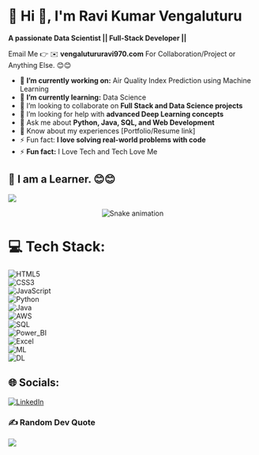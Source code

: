 # 💫 Hi 👋, I'm Ravi Kumar Vengaluturu
**A passionate Data Scientist || Full-Stack Developer ||**

Email Me 👉 ✉️ **vengalutururavi970.com** For Collaboration/Project or Anything Else. 😊😊

- 🔭 **I’m currently working on:** Air Quality Index Prediction using Machine Learning
- 🌱 **I’m currently learning:** Data Science
- 👯 I’m looking to collaborate on **Full Stack and Data Science projects**  
- 🤝 I’m looking for help with **advanced Deep Learning concepts**  
- 💬 Ask me about **Python, Java, SQL, and Web Development**  
- 📄 Know about my experiences [Portfolio/Resume link]  
- ⚡ Fun fact: **I love solving real-world problems with code**  
- ⚡ **Fun fact:** I Love Tech and Tech Love Me

## 🔗 I am a Learner. 😊😊

 
 
[![](https://visitcount.itsvg.in/api?id=alamimran613&icon=1&color=4)](https://visitcount.itsvg.in)

<!-- Snake Game Repo View -->

<div align="center">
  <img src="https://profile-readme-generator.com/assets/snake.svg" alt="Snake animation" />
</div>

 
# 💻 Tech Stack:
![HTML5](https://img.shields.io/badge/html5-%23E34F26.svg?style=for-the-badge&logo=html5&logoColor=white)  
![CSS3](https://img.shields.io/badge/css3-%231572B6.svg?style=for-the-badge&logo=css3&logoColor=white)  
![JavaScript](https://img.shields.io/badge/javascript-%23323330.svg?style=for-the-badge&logo=javascript&logoColor=%23F7DF1E)  
![Python](https://img.shields.io/badge/python-3670A0?style=for-the-badge&logo=python&logoColor=ffdd54)  
![Java](https://img.shields.io/badge/java-%23ED8B00.svg?style=for-the-badge&logo=openjdk&logoColor=white)  
![AWS](https://img.shields.io/badge/AWS-%23FF9900.svg?style=for-the-badge&logo=amazon-aws&logoColor=white)  
![SQL](https://img.shields.io/badge/sql-%230074C1.svg?style=for-the-badge&logo=databricks&logoColor=white)  
![Power_BI](https://img.shields.io/badge/Power%20BI-%23F2C811.svg?style=for-the-badge&logo=power-bi&logoColor=black)  
![Excel](https://img.shields.io/badge/Excel-%231D6F42.svg?style=for-the-badge&logo=microsoft-excel&logoColor=white)  
![ML](https://img.shields.io/badge/Machine%20Learning-%23007ACC.svg?style=for-the-badge&logo=googleai&logoColor=white)  
![DL](https://img.shields.io/badge/Deep%20Learning-%23FF5733.svg?style=for-the-badge&logo=neuralink&logoColor=white)

## 🌐 Socials:
 [![LinkedIn](https://img.shields.io/badge/LinkedIn-%230077B5.svg?logo=linkedin&logoColor=white)](https://www.linkedin.com/in/ravi-kumar-605aa31b3/)  
 
### ✍️ Random Dev Quote
![](https://quotes-github-readme.vercel.app/api?type=horizontal&theme=radical)



<!-- Proudly created with GPRM ( https://gprm.itsvg.in ) -->
